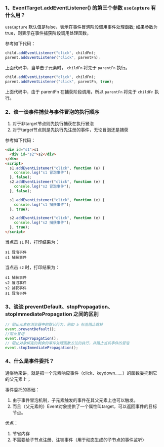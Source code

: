 <!-- 事件捕获与事件冒泡、事件委托 相关知识点 -->

### 1、EventTarget.addEventListener() 的第三个参数 `useCapture` 有什么用？

`useCapture` 默认值是false，表示在事件冒泡阶段调用事件处理函数; 如果参数为true，则表示在事件捕获阶段调用处理函数。

参考如下代码：

```js
child.addEventListener("click", childFn);
parent.addEventListener("click", parentFn);
```

上面代码中，当单击子元素时， `childFn` 将先于 `parentFn` 执行。

```js
child.addEventListener("click", childFn);
parent.addEventListener("click", parentFn, true);
```

上面代码中，由于 parentFn 在捕获阶段调用，所以 `parentFn` 将先于 `childFn` 执行。

### 2、谈一谈事件捕获与事件冒泡的执行顺序

1. 对于非target节点则先执行捕获在执行冒泡
1. 对于target节点则是先执行先注册的事件，无论冒泡还是捕获

参考如下代码：

```html
<div id="s1">s1
  <div id="s2">s2</div>
</div>
<script>
  s1.addEventListener("click", function (e) {
    console.log("s1 冒泡事件");
  }, false);
  s2.addEventListener("click", function (e) {
    console.log("s2 冒泡事件");
  }, false);

  s1.addEventListener("click", function (e) {
    console.log("s1 捕获事件");
  }, true);

  s2.addEventListener("click", function (e) {
    console.log("s2 捕获事件");
  }, true);
</script>
```

当点击 `s1` 时，打印结果为：

```log
s1 冒泡事件
s1 捕获事件
```

当点击 `s2` 时，打印结果为：

```log
s1 捕获事件
s2 冒泡事件
s2 捕获事件
s1 冒泡事件
```

### 3、谈谈 preventDefault、stopPropagation、stopImmediatePropagation 之间的区别

```js
// 阻止元素在浏览器中的默认行为，例如 a 标签阻止跳转
event.preventDefault();
//阻止冒泡
event.stopPropagation();
// 阻止对象绑定的剩余的事件处理函数方法的执行，并阻止当前事件的冒泡
event.stopImmediatePropagation();
```

### 4、什么是事件委托？

通俗地来讲，就是把一个元素响应事件（click、keydown......）的函数委托到它的父元素上；

事件委托的基础：

1. 由于事件冒泡机制，子元素触发的事件在其父元素上也可以触发。
1. 而且（父元素的）Event对象提供了一个属性叫target，可以返回事件的目标节点。

优点：

1. 节省内存
1. 不需要给子节点注册、注销事件（用于动态生成的子节点的事件监听）
